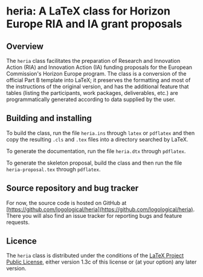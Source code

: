 # heria: A LaTeX class for Horizon Europe RIA and IA grant proposals

## Overview

The `heria` class facilitates the preparation of Research and
Innovation Action (RIA) and Innovation Action (IA) funding proposals
for the European Commission's Horizon Europe program.  The class is a
conversion of the official Part B template into LaTeX; it preserves
the formatting and most of the instructions of the original version,
and has the additional feature that tables (listing the participants,
work packages, deliverables, etc.) are programmatically generated
according to data supplied by the user.

## Building and installing

To build the class, run the file `heria.ins` through `latex` or
`pdflatex` and then copy the resulting `.cls` and `.tex` files into a
directory searched by LaTeX.

To generate the documentation, run the file `heria.dtx` through
`pdflatex`.

To generate the skeleton proposal, build the class and then run the
file `heria-proposal.tex` through `pdflatex`.

## Source repository and bug tracker

For now, the source code is hosted on GitHub at
[https://github.com/logological/heria](https://github.com/logological/heria).
There you will also find an issue tracker for reporting bugs and
feature requests.

## Licence

The `heria` class is distributed under the conditions of the [LaTeX
Project Public License](https://www.latex-project.org/lppl.txt),
either version 1.3c of this license or (at your option) any later
version.
